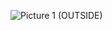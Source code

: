 ![Picture 1 (OUTSIDE)](https://raw.githubusercontent.com/The-Coffee-Lounge/The-Coffee-Lounge-3D-Model/master/outside-renders/TCL%20-%20Picture%201%20(OUTSIDE).png)